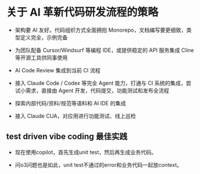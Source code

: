 # 关于 AI 革新代码研发流程的策略

- 架构要 AI 友好。代码组织方式全面拥抱 Monorepo，文档编写要更细致，类型定义完全，示例完备

- 为团队配备 Cursor/Windsurf 等编程 IDE，或提供稳定的 API 服务集成 Cline 等开源工具供同事使用

- AI Code Review 集成到当前 CI 流程

- 接入 Claude Code / Codex 等完全 Agent 能力，打通与 CI 系统的集成，尝试小需求，直接由 Agent 开发，代码提交，功能测试和发布全流程

- 探索内部代码/资料/规范等语料和 AI IDE 的集成

- 接入 Claude CUA，对应用进行功能测试、线上巡检

## test driven vibe coding 最佳实践

- 现在使用copilot，首先生成unit test，然后再生成业务代码。

- 问o3问题也是如此，unit test不通过的error和业务代码一起放context。

